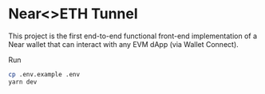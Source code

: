 
# Near<>ETH Tunnel

This project is the first end-to-end functional front-end implementation of a Near wallet that can interact with any EVM dApp (via Wallet Connect).

Run 
```sh
cp .env.example .env
yarn dev
```
